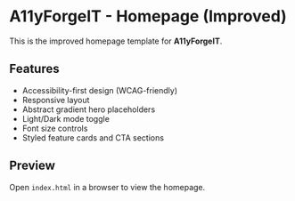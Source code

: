 # A11yForgeIT - Homepage (Improved)

This is the improved homepage template for **A11yForgeIT**.

## Features
- Accessibility-first design (WCAG-friendly)
- Responsive layout
- Abstract gradient hero placeholders
- Light/Dark mode toggle
- Font size controls
- Styled feature cards and CTA sections

## Preview
Open `index.html` in a browser to view the homepage.
